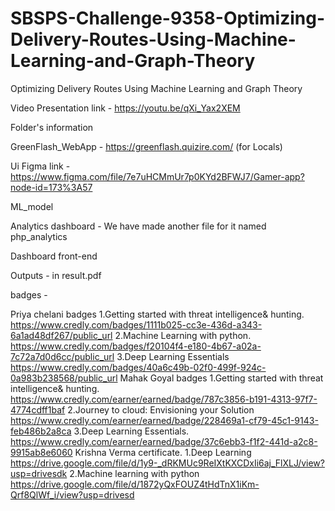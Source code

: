 # SBSPS-Challenge-9358-Optimizing-Delivery-Routes-Using-Machine-Learning-and-Graph-Theory
Optimizing Delivery Routes Using Machine Learning and Graph Theory

Video Presentation link - https://youtu.be/qXi_Yax2XEM

Folder's information

GreenFlash_WebApp - https://greenflash.quizire.com/ (for Locals)

Ui Figma link - https://www.figma.com/file/7e7uHCMmUr7p0KYd2BFWJ7/Gamer-app?node-id=173%3A57

ML_model 

Analytics dashboard - We have made another file for it named php_analytics

Dashboard front-end

Outputs - in result.pdf


badges - 

Priya chelani badges
1.Getting started with threat intelligence& hunting.
https://www.credly.com/badges/1111b025-cc3e-436d-a343-6a1ad48df267/public_url
2.Machine Learning with python.
https://www.credly.com/badges/f20104f4-e180-4b67-a02a-7c72a7d0d6cc/public_url
3.Deep Learning Essentials
https://www.credly.com/badges/40a6c49b-02f0-499f-924c-0a983b238568/public_url
Mahak Goyal badges
1.Getting started with threat intelligence& hunting.
https://www.credly.com/earner/earned/badge/787c3856-b191-4313-97f7-4774cdff1baf
2.Journey to cloud: Envisioning your Solution
https://www.credly.com/earner/earned/badge/228469a1-cf79-45c1-9143-feb486b2a8ca
3.Deep Learning Essentials.
https://www.credly.com/earner/earned/badge/37c6ebb3-f1f2-441d-a2c8-9915ab8e6060
Krishna Verma certificate.
1.Deep Learning
https://drive.google.com/file/d/1y9-_dRKMUc9ReIXtKXCDxIi6aj_FlXLJ/view?usp=drivesdk
2.Machine learning with python
https://drive.google.com/file/d/1872yQxFOUZ4tHdTnX1iKm-Qrf8QlWf_i/view?usp=drivesd
